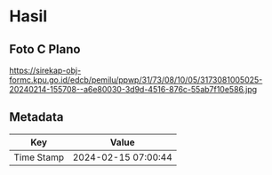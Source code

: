 # Hasil

## Foto C Plano

https://sirekap-obj-formc.kpu.go.id/edcb/pemilu/ppwp/31/73/08/10/05/3173081005025-20240214-155708--a6e80030-3d9d-4516-876c-55ab7f10e586.jpg


## Metadata

| Key        | Value               |
| ---------- | ------------------- |
| Time Stamp | 2024-02-15 07:00:44 |



